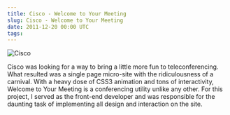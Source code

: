 ```yaml
---
title: Cisco - Welcome to Your Meeting
slug: Cisco - Welcome to Your Meeting
date: 2011-12-20 00:00 UTC
tags:
---
```


![Cisco](/images/portfolio/cisco.png)

Cisco was looking for a way to bring a little more fun to teleconferencing. What resulted was a single page micro-site with the ridiculousness of a carnival. With a heavy dose of CSS3 animation and tons of interactivity, Welcome to Your Meeting is a conferencing utility unlike any other. For this project, I served as the front-end developer and was responsible for the daunting task of implementing all design and interaction on the site.
